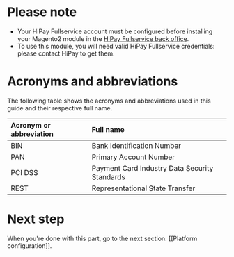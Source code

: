 # Please note

- Your HiPay Fullservice account must be configured before installing your Magento2 module in the [HiPay Fullservice back office][hipay-fullservice-bo].
- To use this module, you will need valid HiPay Fullservice credentials: please contact HiPay to get them.

# Acronyms and abbreviations

The following table shows the acronyms and abbreviations used in this guide and their respective full name.

| Acronym or abbreviation  | Full name |
|:------------|:------------|
| BIN     | Bank Identification Number   |
| PAN     | Primary Account Number |
| PCI DSS | Payment Card Industry Data Security Standards |
| REST    | Representational State Transfer |

# Next step
When you're done with this part, go to the next section: [[Platform configuration]].

[hipay-fullservice-bo]: https://merchant.hipay-tpp.com/